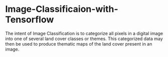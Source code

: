 # Image-Classificaion-with-Tensorflow

The intent of Image Classification is to categorize all pixels in a digital image into one of several land cover classes or themes. This categorized data may then be used to produce thematic maps of the land cover present in an image.
